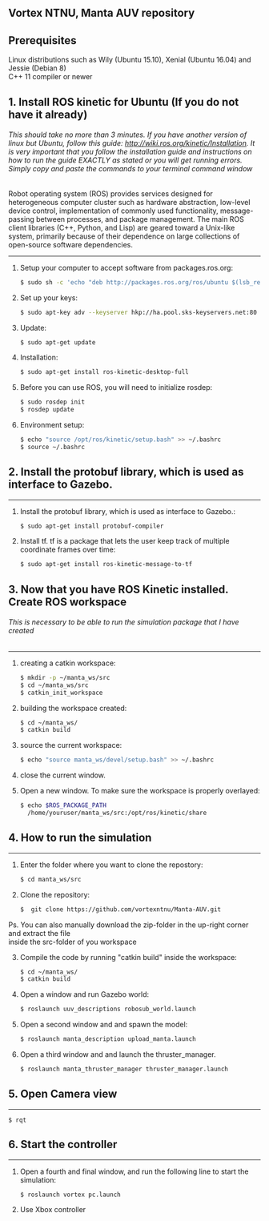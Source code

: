 ## Vortex NTNU, Manta AUV repository

## Prerequisites

Linux distributions such as Wily (Ubuntu 15.10), Xenial (Ubuntu 16.04) and Jessie (Debian 8)<br />
C++ 11 compiler or newer

## 1. Install ROS kinetic for Ubuntu (If you do not have it already) ##

###### This should take no more than 3 minutes. If you have another version of linux but Ubuntu, follow this guide: http://wiki.ros.org/kinetic/Installation. It is very important that you follow the installation guide and instructions on how to run the guide EXACTLY as stated or you will get running errors. Simply copy and paste the commands to your terminal command window ######

Robot operating system (ROS) provides services designed for heterogeneous computer cluster such as hardware abstraction, low-level device control, implementation of commonly used functionality, message-passing between processes, and package management. The main ROS client libraries (C++, Python, and Lisp) are geared toward a Unix-like system, primarily because of their dependence on large collections of open-source software dependencies.


-------------------------

1. Setup your computer to accept software from packages.ros.org:
	```bash
	$ sudo sh -c 'echo "deb http://packages.ros.org/ros/ubuntu $(lsb_release -sc) main" > /etc/apt/sources.list.d/ros-latest.list'
	```

2. Set up your keys:
	```bash
	$ sudo apt-key adv --keyserver hkp://ha.pool.sks-keyservers.net:80 --recv-key 421C365BD9FF1F717815A3895523BAEEB01FA116
	```

3. Update:
	```bash
	$ sudo apt-get update

4. Installation:
	```bash
	$ sudo apt-get install ros-kinetic-desktop-full
	```

5. Before you can use ROS, you will need to initialize rosdep:
	```bash
	$ sudo rosdep init
	$ rosdep update


6. Environment setup:
	```bash
	$ echo "source /opt/ros/kinetic/setup.bash" >> ~/.bashrc
	$ source ~/.bashrc

## 2. Install the protobuf library, which is used as interface to Gazebo. ##
-------------------------

1. Install the protobuf library, which is used as interface to Gazebo.:
	```bash
	$ sudo apt-get install protobuf-compiler

2. Install tf. tf is a package that lets the user keep track of multiple coordinate frames over time:
	```bash
	$ sudo apt-get install ros-kinetic-message-to-tf

## 3. Now that you have ROS Kinetic installed. Create ROS workspace ##
###### This is necessary to be able to run the simulation package that I have created
-------------------------

1. creating a catkin workspace:
	```bash
	$ mkdir -p ~/manta_ws/src
	$ cd ~/manta_ws/src
	$ catkin_init_workspace

2. building the workspace created:
	```bash
	$ cd ~/manta_ws/
	$ catkin build

3. source the current workspace:
	```bash
	$ echo "source manta_ws/devel/setup.bash" >> ~/.bashrc

3. close the current window.

4. Open a new window. To make sure the workspace is properly overlayed:
	```bash
	$ echo $ROS_PACKAGE_PATH
	  /home/youruser/manta_ws/src:/opt/ros/kinetic/share


## 4. How to run the simulation ##
-------------------------
1. Enter the folder where you want to clone the repostory:
	```bash
	$ cd manta_ws/src
	```

2. Clone the repository:
	```bash
	$  git clone https://github.com/vortexntnu/Manta-AUV.git
	```
Ps. You can also manually download the zip-folder in the up-right corner and extract the file <br />
inside the src-folder of you workspace

3. Compile the code by running "catkin build" inside the workspace:
	```bash
	$ cd ~/manta_ws/
	$ catkin build

4. Open a window and run Gazebo world:
	```bash
	$ roslaunch uuv_descriptions robosub_world.launch
	```

5. Open a second window and and spawn the model:
	```bash
	$ roslaunch manta_description upload_manta.launch
	```

6. Open a third window and and launch the thruster_manager.
	```bash
	$ roslaunch manta_thruster_manager thruster_manager.launch
	```
## 5. Open Camera view ##
-------------------------

	$ rqt
	
## 6. Start the controller ##
-------------------------
1. Open a fourth and final window, and run the following line to start the simulation:
	```bash
	$ roslaunch vortex pc.launch
	```

2. Use Xbox controller
